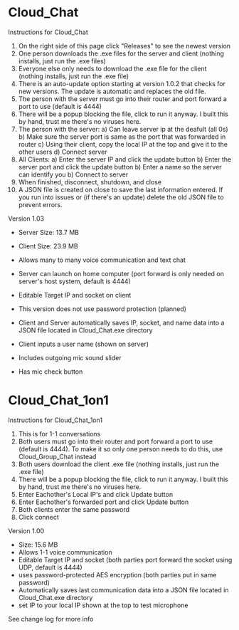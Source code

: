 
# Cloud_Chat
Instructions for Cloud_Chat

1) On the right side of this page click "Releases" to see the newest version
2) One person downloads the .exe files for the server and client (nothing installs, just run the .exe files)
3) Everyone else only needs to download the .exe file for the client (nothing installs, just run the .exe file)
4) There is an auto-update option starting at version 1.0.2 that checks for new versions. The update is automatic and replaces the old file.
5) The person with the server must go into their router and port forward a port to use (default is 4444)
6) There will be a popup blocking the file, click to run it anyway. I built this by hand, trust me there's no viruses here.
7) The person with the server:
   a) Can leave server ip at the deafult (all 0s)
   b) Make sure the server port is same as the port that was forwarded in router
   c) Using their client, copy the local IP at the top and give it to the other users
   d) Connect server
8) All Clients:
   a) Enter the server IP and click the update button
   b) Enter the server port and click the update button
   b) Enter a name so the server can identify you
   b) Connect to server
9) When finished, disconnect, shutdown, and close
10) A JSON file is created on close to save the last information entered. If you run into issues or (if there's an update) delete the old JSON file to prevent errors.

Version 1.03

- Server Size: 13.7 MB
- Client Size: 23.9 MB

- Allows many to many voice communication and text chat
- Server can launch on home computer (port forward is only needed on server's host system, default is 4444)
- Editable Target IP and socket on client
- This version does not use password protection (planned)
- Client and Server automatically saves IP, socket, and name data into a JSON file located in Cloud_Chat.exe directory
- Client inputs a user name (shown on server)
- Includes outgoing mic sound slider
- Has mic check button

# Cloud_Chat_1on1
Instructions for Cloud_Chat_1on1

1) This is for 1-1 conversations
2) Both users must go into their router and port forward a port to use (default is 4444). To make it so only one person needs to do this, use Cloud_Group_Chat instead
3) Both users download the client .exe file (nothing installs, just run the .exe file)
4) There will be a popup blocking the file, click to run it anyway. I built this by hand, trust me there's no viruses here.
5) Enter Eachother's Local IP's and click Update button
6) Enter Eachother's forwarded port and click Update button
7) Both clients enter the same password
8) Click connect

Version 1.00

- Size: 15.6 MB
- Allows 1-1 voice communication
- Editable Target IP and socket (both parties port forward the socket using UDP, default is 4444)
- uses password-protected AES encryption (both parties put in same password)
- Automatically saves last communication data into a JSON file located in Cloud_Chat.exe directory
- set IP to your local IP shown at the top to test microphone

See change log for more info
